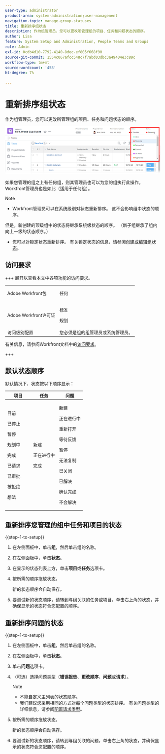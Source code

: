 ```yaml
---
user-type: administrator
product-area: system-administration;user-management
navigation-topic: manage-group-statuses
title: 重新排序组状态
description: 作为组管理员，您可以更改所管理组的项目、任务和问题状态的顺序。
author: Lisa
feature: System Setup and Administration, People Teams and Groups
role: Admin
exl-id: 0cdb4d10-7792-4140-8dec-ef805f668f90
source-git-commit: 1554c067afcc548c7f7abd03dbc3a49404e3c89c
workflow-type: tm+mt
source-wordcount: '458'
ht-degree: 7%

---
```


# 重新排序组状态

作为组管理员，您可以更改所管理组的项目、任务和问题状态的顺序。

<!--
The system version of this snippet mentions a single group because a sysadmin call also reorder statuses there. Group admin version of this article is still needed.
-->

![状态](assets/statuses.png)

如果您管理的组之上有任何组，则其管理员也可以为您的组执行此操作。 Workfront管理员也是如此（适用于任何组）。

>[!NOTE]
>
>* Workfront管理员可以在系统级别对状态重新排序。 这不会影响组中状态的顺序。
>
>  但是，新创建的顶级组中的状态将继承系统级状态的顺序。 （新子组继承了组内向上一级的状态顺序。）
>
>* 您可以对锁定状态重新排序。 有关锁定状态的信息，请参阅[创建或编辑组状态](../../../administration-and-setup/manage-groups/manage-group-statuses/create-or-edit-a-group-status.md)。

## 访问要求

+++ 展开以查看本文中各项功能的访问要求。

<table style="table-layout:auto"> 
 <col> 
 <col> 
 <tbody> 
  <tr> 
   <td>Adobe Workfront包</td> 
   <td><p>任何</p></td> 
  </tr> 
  <tr> 
   <td>Adobe Workfront许可证</td> 
   <td><p>标准</p>
       <p>规划</p></td>
  </tr>
  <tr> 
   <td>访问级别配置</td> 
   <td>您必须是组的组管理员或系统管理员。</td>
  </tr>
 </tbody> 
</table>

有关信息，请参阅Workfront文档中的[访问要求](/help/quicksilver/administration-and-setup/add-users/access-levels-and-object-permissions/access-level-requirements-in-documentation.md)。

+++

## 默认状态顺序

默认情况下，状态按以下顺序显示：

<table style="table-layout:auto"> 
 <col> 
 <col> 
 <col> 
 <thead> 
  <tr> 
   <th width="33.33%">项目</th> 
   <th width="33.33%">任务</th> 
   <th width="33.33%">问题</th> 
  </tr> 
 </thead> 
 <tbody> 
  <tr> 
   <td> 
     <p>目前</p> 
     <p>已停止</p> 
     <p> 暂停 </p> 
     <p> 规划中 </p> 
     <p> 完成 </p> 
     <p> 已请求 </p> 
     <p> 已审批 </p> 
     <p> 被拒绝 </p> 
     <p> 想法 </p> 
   </td> 
   <td> 
     <p>新建</p> 
     <p>正在进行中</p> 
     <p>完成</p> 
   </td> 
   <td> 
     <p>新建</p> 
     <p>正在进行中</p> 
     <p>重新打开</p> 
     <p>等待反馈</p> 
     <p>暂停</p> 
     <p>无法复制</p> 
     <p>已关闭</p> 
     <p>已解决</p> 
     <p>确认完成</p> 
     <p>不会解决</p> 
   </td> 
  </tr> 
 </tbody> 
</table>

## 重新排序您管理的组中任务和项目的状态

{{step-1-to-setup}}

1. 在左侧面板中，单击&#x200B;**组**，然后单击组的名称。
1. 在左侧面板中，单击&#x200B;**状态**。
1. 在显示的状态列表上方，单击&#x200B;**项目**&#x200B;或&#x200B;**任务**&#x200B;选项卡。

1. 按所需的顺序拖放状态。

   新的状态顺序会自动保存。

1. 要测试新的状态顺序，请转到与组关联的任务或项目，单击右上角的状态，并确保显示的状态符合您配置的顺序。

## 重新排序问题的状态

{{step-1-to-setup}}

1. 在左侧面板中，单击&#x200B;**组**，然后单击组的名称。
1. 在左侧面板中，单击&#x200B;**状态**。
1. 单击&#x200B;**问题**&#x200B;选项卡。
1. （可选）选择问题类型（**错误报告**、**更改顺序**、**问题**&#x200B;或&#x200B;**请求**）。

   >[!NOTE]
   >
   >* 不能自定义主列表的状态顺序。
   >* 我们建议您采用相同的方式对每个问题类型的状态排序。 有关问题类型的详细信息，请参阅[配置请求类型](../../../administration-and-setup/set-up-workfront/configure-system-defaults/configure-request-types.md)。

1. 按所需的顺序拖放状态。

   新的状态顺序会自动保存。

1. 要测试新的状态顺序，请转到与组关联的问题，单击右上角的状态，并确保显示的状态符合您配置的顺序。
